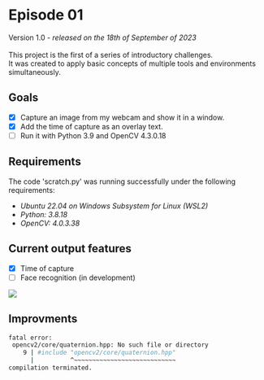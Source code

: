 # Episode 01
Version 1.0 - _released on the 18th of September of 2023_ <br/><br/>
This project is the first of a series of introductory challenges.<br/>
It was created to apply basic concepts of multiple tools and environments simultaneously.

## Goals
- [x] Capture an image from my webcam and show it in a window. <br/>
- [x] Add the time of capture as an overlay text. <br/>
- [ ] Run it with Python 3.9 and OpenCV 4.3.0.18 <br/>

## Requirements
 The code 'scratch.py' was running successfully under the following requirements:
- _Ubuntu 22.04 on Windows Subsystem for Linux (WSL2)_
- _Python: 3.8.18_
- _OpenCV: 4.0.3.38_

## Current output features
- [x] Time of capture <br/>
- [ ] Face recognition (in development) <br/>

<img src = "https://github.com/rafa2ms/episodes/blob/main/Final_result.png?raw=true" />

## Improvments 

``` bash
fatal error:
 opencv2/core/quaternion.hpp: No such file or directory
    9 | #include "opencv2/core/quaternion.hpp"
      |          ^~~~~~~~~~~~~~~~~~~~~~~~~~~~~
compilation terminated.
```
